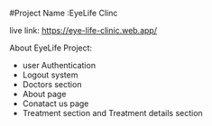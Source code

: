 #Project Name :EyeLife Clinc

 live link: https://eye-life-clinic.web.app/

 About EyeLife Project:
* user Authentication
* Logout system
* Doctors section
* About page
* Conatact us page
* Treatment section and Treatment details section